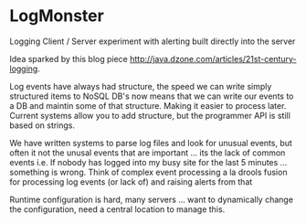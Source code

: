 LogMonster
==========

Logging Client / Server experiment with alerting built directly into the server

Idea sparked by this blog piece http://java.dzone.com/articles/21st-century-logging.

Log events have always had structure, the speed we can write simply structured items to NoSQL DB's now means that we can write our events to a DB and maintin some of that structure. Making it easier to process later. Current systems allow you to add structure, but the programmer API is still based on strings.

We have written systems to parse log files and look for unusual events, but often it not the unusal events that are important ... its the lack of common events i.e. If nobody has logged into my busy site for the last 5 minutes ... something is wrong. Think of complex event processing a la drools fusion for processing log events (or lack of) and raising alerts from that

Runtime configuration is hard, many servers ... want to dynamically change the configuration, need a central location to manage this.

